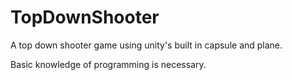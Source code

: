# TopDownShooter
A top down shooter game using unity's built in capsule and plane.

Basic knowledge of programming is necessary.

